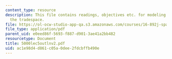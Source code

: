 ```yaml
---
content_type: resource
description: This file contains readings, objectives etc. for modeling and exploring
  the tradespace.
file: https://ol-ocw-studio-app-qa.s3.amazonaws.com/courses/16-892j-space-system-architecture-and-design-fall-2004/ac1e98d4d861c05a0dee2fdcbffb490e_5000lec5outlnv2.pdf
file_type: application/pdf
parent_uid: e0eed86f-5693-f887-d901-3ae41a2bb482
resourcetype: Document
title: 5000lec5outlnv2.pdf
uid: ac1e98d4-d861-c05a-0dee-2fdcbffb490e
---
```

